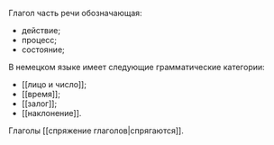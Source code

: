 Глагол часть речи обозначающая:
- действие;
- процесс;
- состояние;

В немецком языке имеет следующие грамматические категории:
- [[лицо и число]];
- [[время]];
- [[залог]];
- [[наклонение]].

Глаголы [[спряжение глаголов|спрягаются]].